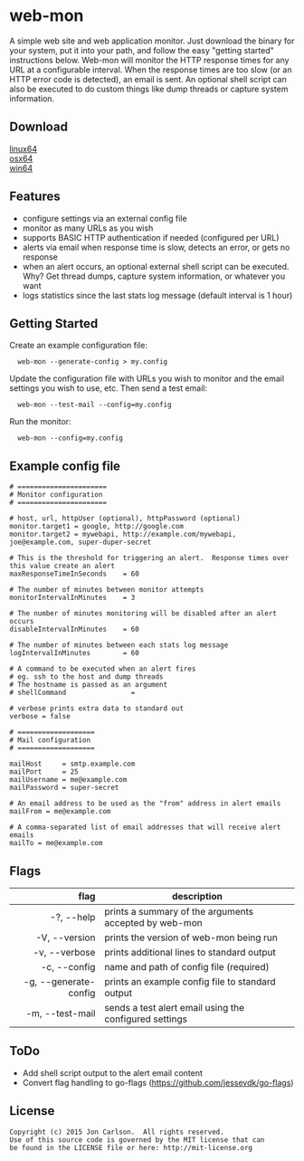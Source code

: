 # web-mon
A simple web site and web application monitor.  Just download the binary for your system, put it into your path, and follow the easy "getting started" instructions below.  Web-mon will monitor the HTTP response times for any URL at a configurable interval.  When the response times are too slow (or an HTTP error code is detected), an email is sent. An optional shell script can also be executed to do custom things like dump threads or capture system information.

## Download
[linux64](https://github.com/joncrlsn/web-mon/raw/master/bin-linux64/web-mon "Linux 64-bit")  
[osx64](https://github.com/joncrlsn/web-mon/raw/master/bin-osx64/web-mon "OSX 64-bit")  
[win64](https://github.com/joncrlsn/web-mon/raw/master/bin-win64/web-mon.exe "Windows 64-bit")

## Features
* configure settings via an external config file
* monitor as many URLs as you wish
* supports BASIC HTTP authentication if needed (configured per URL)
* alerts via email when response time is slow, detects an error, or gets no response
* when an alert occurs, an optional external shell script can be executed.  Why?  Get thread dumps, capture system information, or whatever you want
* logs statistics since the last stats log message (default interval is 1 hour)

## Getting Started
Create an example configuration file:

      web-mon --generate-config > my.config

Update the configuration file with URLs you wish to monitor and the email settings you wish to use, etc.  Then send a test email:

      web-mon --test-mail --config=my.config

Run the monitor:

      web-mon --config=my.config

## Example config file

    # ======================
    # Monitor configuration
    # ======================

    # host, url, httpUser (optional), httpPassword (optional)
    monitor.target1 = google, http://google.com
    monitor.target2 = mywebapi, http://example.com/mywebapi, joe@example.com, super-duper-secret

    # This is the threshold for triggering an alert.  Response times over this value create an alert
    maxResponseTimeInSeconds    = 60

    # The number of minutes between monitor attempts
    monitorIntervalInMinutes    = 3

    # The number of minutes monitoring will be disabled after an alert occurs
    disableIntervalInMinutes    = 60

    # The number of minutes between each stats log message
    logIntervalInMinutes        = 60

    # A command to be executed when an alert fires
    # eg. ssh to the host and dump threads
    # The hostname is passed as an argument
    # shellCommand                =

    # verbose prints extra data to standard out
    verbose = false

    # ===================
    # Mail configuration
    # ===================

    mailHost     = smtp.example.com
    mailPort     = 25
    mailUsername = me@example.com
    mailPassword = super-secret

    # An email address to be used as the "from" address in alert emails
    mailFrom = me@example.com

    # A comma-separated list of email addresses that will receive alert emails
    mailTo = me@example.com

## Flags

flag                    | description
----------------------: | -------------
  -?, --help            | prints a summary of the arguments accepted by web-mon
  -V, --version         | prints the version of web-mon being run
  -v, --verbose         | prints additional lines to standard output
  -c, --config          | name and path of config file (required)
  -g, --generate-config | prints an example config file to standard output
  -m, --test-mail       | sends a test alert email using the configured settings

## ToDo
* Add shell script output to the alert email content
* Convert flag handling to go-flags (https://github.com/jessevdk/go-flags)

## License
    Copyright (c) 2015 Jon Carlson.  All rights reserved.
    Use of this source code is governed by the MIT license that can 
    be found in the LICENSE file or here: http://mit-license.org

